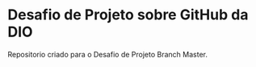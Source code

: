 # Desafio de Projeto sobre GitHub da DIO
 Repositorio criado para o Desafio de Projeto
Branch Master.
